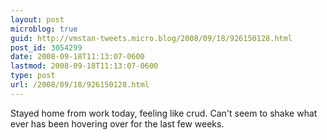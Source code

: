 ```yaml
---
layout: post
microblog: true
guid: http://vmstan-tweets.micro.blog/2008/09/18/926150128.html
post_id: 3054299
date: 2008-09-18T11:13:07-0600
lastmod: 2008-09-18T11:13:07-0600
type: post
url: /2008/09/18/926150128.html
---
```

Stayed home from work today, feeling like crud. Can't seem to shake what ever has been hovering over for the last few weeks.
